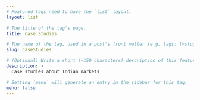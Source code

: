 ```yaml
---
# Featured tags need to have the `list` layout.
layout: list

# The title of the tag's page.
title: Case Studies

# The name of the tag, used in a post's front matter (e.g. tags: [<slug>]).
slug: CaseStudies

# (Optional) Write a short (~150 characters) description of this featured tag.
description: >
  Case studies about Indian markets

# Setting `menu` will generate an entry in the sidebar for this tag.
menu: false
---
```

